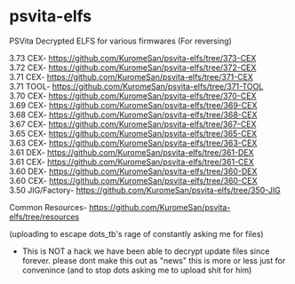 # psvita-elfs
PSVita Decrypted ELFS for various firmwares (For reversing)

3.73 CEX- https://github.com/KuromeSan/psvita-elfs/tree/373-CEX               
3.72 CEX- https://github.com/KuromeSan/psvita-elfs/tree/372-CEX             
3.71 CEX- https://github.com/KuromeSan/psvita-elfs/tree/371-CEX     
3.71 TOOL- https://github.com/KuromeSan/psvita-elfs/tree/371-TOOL    
3.70 CEX- https://github.com/KuromeSan/psvita-elfs/tree/370-CEX       
3.69 CEX- https://github.com/KuromeSan/psvita-elfs/tree/369-CEX         
3.68 CEX- https://github.com/KuromeSan/psvita-elfs/tree/368-CEX         
3.67 CEX- https://github.com/KuromeSan/psvita-elfs/tree/367-CEX         
3.65 CEX- https://github.com/KuromeSan/psvita-elfs/tree/365-CEX         
3.63 CEX- https://github.com/KuromeSan/psvita-elfs/tree/363-CEX   
3.61 DEX- https://github.com/KuromeSan/psvita-elfs/tree/361-DEX       
3.61 CEX- https://github.com/KuromeSan/psvita-elfs/tree/361-CEX       
3.60 DEX- https://github.com/KuromeSan/psvita-elfs/tree/360-DEX        
3.60 CEX- https://github.com/KuromeSan/psvita-elfs/tree/360-CEX    
3.50 JIG/Factory- https://github.com/KuromeSan/psvita-elfs/tree/350-JIG
    
Common Resources- https://github.com/KuromeSan/psvita-elfs/tree/resources    
     
(uploading to escape dots_tb's rage of constantly asking me for files) 

- This is NOT a hack we have been able to decrypt update files since forever. please dont make this out as "news" this is more or less just for convenince (and to stop dots asking me to upload shit for him)
